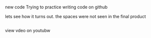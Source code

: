 new code
Trying to practice writing code on github


lets see how it turns out.
the spaces were not seen in the final product
##
view vdeo on youtubw

